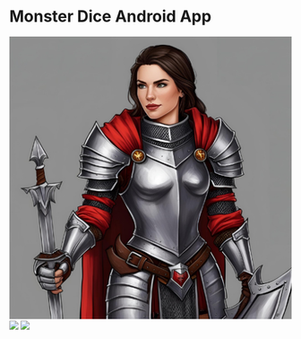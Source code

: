 # Monster Dice Android App

<img src="https://github.com/SapporoAlex/Monster-Dice-Android/blob/main/forReadMe/3.png" max-width="400px" max-height="auto">
<img src="https://github.com/SapporoAlex/Monster-Dice-Android/blob/main/forReadMe/1.png" max-width="300px" max-height="auto"> <img src="https://github.com/SapporoAlex/Monster-Dice-Android/blob/main/forReadMe/2.png" max-width="300px" max-height="auto">
